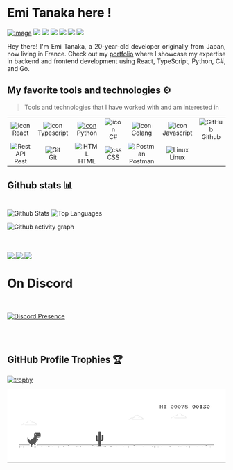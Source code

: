 # Emi Tanaka here !
<a href="https://theupsilongirl.github.io/">![image](https://github.com/theupsilongirl/theupsilongirl/assets/166620784/56df0826-68f8-43d2-9da7-038886b546e2)</a>
<a href="https://www.instagram.com/theupsilongirl/"><img src="https://img.shields.io/badge/Instagram-%23E4405F.svg?style=for-the-badge&logo=Instagram&logoColor=white"></a>
<a href="https://www.discord.com/users/1227221670658441288"><img src="https://img.shields.io/badge/Discord-%7289da.svg?style=for-the-badge&logo=Discord&logoColor=white&color=7289da"></a>
<a href="https://www.linkedin.com/in/emi-tanaka1/"><img src="https://img.shields.io/badge/Linkedin-%231DA1F2.svg?style=for-the-badge&logo=Linkedin&logoColor=white"></a>
<a href="https://t.me/theupsilongirl/"><img src="https://img.shields.io/badge/telegram-2CA5E0?style=for-the-badge&logo=telegram&logoColor=white"></a>
<a href="https://gitlab.com/theupsilongirl"><img src="https://img.shields.io/badge/gitlab-330F63?style=for-the-badge&logo=gitlab&logoColor=white"></a>
<a><img src="https://komarev.com/ghpvc/?username=theupsilongirl&label=PROFILE+VIEWS&style=for-the-badge&color=brightgreen"></a>

</div>
<p></p>
<p align="justify">
Hey there! I'm Emi Tanaka, a 20-year-old developer originally from Japan, now living in France. Check out my <a href="https://theupsilongirl.github.io/">portfolio</a> where I showcase my expertise in backend and frontend development using React, TypeScript, Python, C#, and Go.

</p>

## My favorite tools and technologies ⚙️

> Tools and technologies that I have worked with and am interested in

<table>
  <tr>
      <td align="center" width="96">
        <img src="https://techstack-generator.vercel.app/react-icon.svg" alt="icon" width="65" height="65" />
      <br>React
    </td>
        <td align="center" width="96">
        <img src="https://techstack-generator.vercel.app/ts-icon.svg" alt="icon" width="65" height="65" />
      <br>Typescript
    </td>
    <td align="center" width="96">
      <a href="#macropower-tech">
        <img src="https://techstack-generator.vercel.app/python-icon.svg" alt="icon" width="65" height="65" />
      </a>
      <br>Python
    </td>
    <td align="center" width="96">
        <img src="https://techstack-generator.vercel.app/csharp-icon.svg" alt="icon" width="65" height="65" />
      <br>C#
    </td>
    <td align="center" width="96">
        <img src="https://cdn.icon-icons.com/icons2/2699/PNG/512/golang_logo_icon_171073.png" alt="icon" width="65" height="65" />
      <br>Golang
    </td>
    <td align="center" width="96">
        <img src="https://techstack-generator.vercel.app/js-icon.svg" alt="icon" width="65" height="65" />
      <br>Javascript
    </td>
           <td align="center" width="96">
        <img src="https://techstack-generator.vercel.app/github-icon.svg" width="65" height="65" alt="GitHub" />
      <br>Github
    </td>
    </tr><tr>
          <td align="center" width="96">
        <img src="https://techstack-generator.vercel.app/restapi-icon.svg" width="65" height="65" alt="Rest API" />
      <br>Rest
    </td>
    <td align="center" width="96">
        <img src="https://skillicons.dev/icons?i=git" width="48" height="48" alt="Git" />
      <br>Git
    </td>
    <td align="center"  width="96">
        <img src="https://skillicons.dev/icons?i=html" width="48" height="48" alt="HTML" />
      <br>HTML
    </td>
    <td align="center" width="96">
        <img src="https://skillicons.dev/icons?i=css" width="48" height="48" alt="css" />
      <br>CSS
    </td>
        <td align="center" width="96">
        <img src="https://skillicons.dev/icons?i=postman" width="48" height="48" alt="Postman" />
      <br>Postman
    </td>
            <td align="center" width="96">
        <img src="https://skillicons.dev/icons?i=linux" width="48" height="48" alt="Linux" />
      <br>Linux
    </td>
  </tr>
 <tr>
 </tr>
</table>

## Github stats 📊

  <br/>
    <img alt="Github Stats" src="https://github-readme-stats.vercel.app/api/?username=theupsilongirl&show_icons=true&count_private=true&theme=dark&hide_border=true&bg_color=fff&title_color=00E676&icon_color=00E676" height="192px"/>
  <img alt="Top Languages" src="https://github-readme-stats.vercel.app/api/top-langs/?username=theupsilongirl&langs_count=8&layout=compact&theme=dark&hide_border=true&bg_color=fff&title_color=000&icon_color=000&hide=Jupyter%20Notebook" height="192px"/>
  <br/>

![Github activity graph](https://github-readme-activity-graph.vercel.app/graph?username=theupsilongirl&bg_color=000000&color=ffffff&line=04e61b&point=403d3d&area=true&hide_border=true)

<br><br>
  <a href="https://github.com/theupsilongirl/theupsilongirl">
  <img align="center" src="https://github-readme-stats.vercel.app/api/pin/?username=theupsilongirl&repo=theupsilongirl&theme=dark" /> 
  <a href="https://github.com/theupsilongirl/theupsilongirl.github.io">
  <img align="center" src="https://github-readme-stats.vercel.app/api/pin/?username=theupsilongirl&repo=theupsilongirl.github.io&theme=dark" />
</a>
  <a href="https://github.com/prescoter/Emora-Project">
  <img align="center" src="https://github-readme-stats.vercel.app/api/pin/?username=prescoter&repo=Emora-Project&theme=dark" />
</a>

# On Discord
<br/>

[![Discord Presence](https://lanyard.cnrad.dev/api/587382241588543491)](https://discord.com/users/587382241588543491)

  <br/>
  <br/>

## GitHub Profile Trophies 🏆

[![trophy](https://github-profile-trophy.vercel.app/?username=theupsilongirl&row=1&margin-w=40)]()

<img data-target="animated-image.replacedImage" alt="dino.gif" class="AnimatedImagePlayer-animatedImage" src="https://raw.githubusercontent.com/theupsilongirl/theupsilongirl/main/dino.gif" style="display: block; opacity: 1;">
